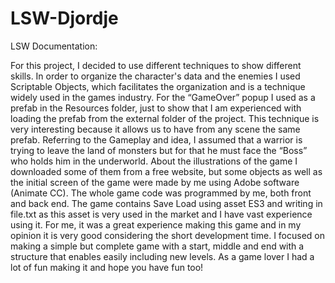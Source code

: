 # LSW-Djordje
LSW Documentation:

For this project, I decided to use different techniques to show different skills. In order to
organize the character's data and the enemies I used Scriptable Objects, which facilitates
the organization and is a technique widely used in the games industry.
For the “GameOver” popup I used as a prefab in the Resources folder, just to show that I am
experienced with loading the prefab from the external folder of the project. This technique is
very interesting because it allows us to have from any scene the same prefab.
Referring to the Gameplay and idea, I assumed that a warrior is trying to leave the land of
monsters but for that he must face the “Boss” who holds him in the underworld.
About the illustrations of the game I downloaded some of them from a free website, but
some objects as well as the initial screen of the game were made by me using Adobe
software (Animate CC).
The whole game code was programmed by me, both front and back end.
The game contains Save Load using asset ES3 and writing in file.txt as this asset is very
used in the market and I have vast experience using it.
For me, it was a great experience making this game and in my opinion it is very good
considering the short development time. I focused on making a simple but complete game
with a start, middle and end with a structure that enables easily including new levels.
As a game lover I had a lot of fun making it and hope you have fun too!

